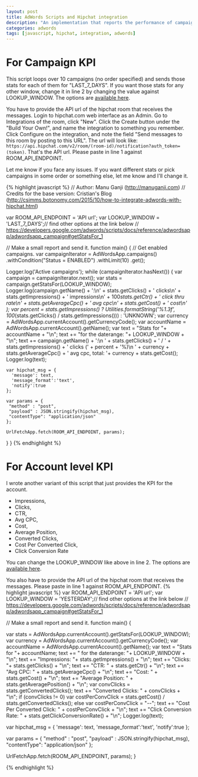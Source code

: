 ```yaml
---
layout: post
title: AdWords Scripts and Hipchat integration
description: "An implementation that reports the performance of campaigns in your account"
categories: adwords
tags: [javascript, hipchat, integration, adwords]
---
```


For Campaign KPI
====================

This script loops over 10 campaigns (no order specified) and sends those stats for each of them for "LAST_7_DAYS". If you want those stats for any other window, change it in line 2 by changing the value against LOOKUP_WINDOW. The options are [available here](https://developers.google.com/adwords/scripts/docs/reference/adwordsapp/adwordsapp_campaign#getStatsFor_1).

You have to provide the API url of the hipchat room that receives the messages. Login to hipchat.com web interface as an Admin. Go to Integrations of the room, click "New". Click the Create button under the "Build Your Own!", and name the integration to something you remember. Click Configure on the integration, and note the field "Send messages to this room by posting to this URL". The url will look like: `https://api.hipchat.com/v2/room/(room-id)/notification?auth_token=(token)`. That's the API url. Please paste in line 1 against ROOM_API_ENDPOINT.

Let me know if you face any issues. If you want different stats or pick campaigns in some order or something else, let me know and I'll change it.

{% highlight javascript %}
// Author: Manu Ganji (http://manuganji.com)
// Credits for the base version: Cristian's Blog (http://csimms.botonomy.com/2015/10/how-to-integrate-adwords-with-hipchat.html)

var ROOM_API_ENDPOINT = 'API url';
var LOOKUP_WINDOW = 'LAST_7_DAYS';// find other options at the link below
// https://developers.google.com/adwords/scripts/docs/reference/adwordsapp/adwordsapp_campaign#getStatsFor_1

// Make a small report and send it.
function main() {
  // Get enabled campaigns.
  var campaignIterator = AdWordsApp.campaigns()
      .withCondition("Status = ENABLED")
      .withLimit(10)
      .get();

  Logger.log('Active campaigns');
  while (campaignIterator.hasNext()) {
    var campaign = campaignIterator.next();
    var stats = campaign.getStatsFor(LOOKUP_WINDOW);
    Logger.log(campaign.getName() + ':\n' +
        stats.getClicks() + ' clicks\n' +
        stats.getImpressions() + ' impressions\n' +
        100*stats.getCtr() + ' click thru rate\n' +
        stats.getAverageCpc() + ' avg cpc\n' +
        stats.getCost() + ' cost\n'        
    );
    var percent = stats.getImpressions() ?
        Utilities.formatString('%1.3f', 100*(stats.getClicks() / stats.getImpressions()))
        : 'UNKNOWN';
    var currency = AdWordsApp.currentAccount().getCurrencyCode();
    var accountName = AdWordsApp.currentAccount().getName();
    var text  = "Stats for "+ accountName + "\n";
    text += "for the daterange: "+ LOOKUP_WINDOW + "\n";
    text += campaign.getName() + ':\n  ' +
      stats.getClicks() + ' / ' + stats.getImpressions() + ' clicks (' + percent + '%)\n  ' + currency +
        stats.getAverageCpc() + ' avg cpc, total: '+ currency + stats.getCost();
    Logger.log(text);
    
    var hipchat_msg = {
      'message': text,
      'message_format':'text',
      'notify':true
    };
    
    var params = {
     "method" : "post",
     "payload" : JSON.stringify(hipchat_msg),
     "contentType": "application/json"
    };

    UrlFetchApp.fetch(ROOM_API_ENDPOINT, params);
  }
}
{% endhighlight %}

For Account level KPI
====================

I wrote another variant of this script that just provides the KPI for the account.

-   Impressions, 
-   Clicks, 
-   CTR,
-   Avg CPC,
-   Cost,
-   Average Position,
-   Converted Clicks,
-   Cost Per Converted Click,
-   Click Conversion Rate

You can change the LOOKUP_WINDOW like above in line 2. The options are [available here](https://developers.google.com/adwords/scripts/docs/reference/adwordsapp/adwordsapp_campaign#getStatsFor_1).

You also have to provide the API url of the hipchat room that receives the messages. Please paste in line 1 against ROOM_API_ENDPOINT.
{% highlight javascript %}
var ROOM_API_ENDPOINT = 'API url';
var LOOKUP_WINDOW = 'YESTERDAY';// find other options at the link below
// https://developers.google.com/adwords/scripts/docs/reference/adwordsapp/adwordsapp_campaign#getStatsFor_1

// Make a small report and send it.
function main() {
  
  var stats = AdWordsApp.currentAccount().getStatsFor(LOOKUP_WINDOW);
  var currency = AdWordsApp.currentAccount().getCurrencyCode();
  var accountName = AdWordsApp.currentAccount().getName();
  var text  = "Stats for "+ accountName;
  text += " for the daterange: "+ LOOKUP_WINDOW + "\n";
  text += "Impressions: "+ stats.getImpressions() + "\n";
  text += "Clicks: "+ stats.getClicks() + "\n";
  text += "CTR: " + stats.getCtr() + "\n";
  text += "Avg CPC: " + stats.getAverageCpc() + "\n";
  text += "Cost: " + stats.getCost() + "\n";
  text += "Average Position: " + stats.getAveragePosition() + "\n";
  var convClicks = stats.getConvertedClicks();
  text += "Converted Clicks: " + convClicks + "\n";
  if (convClicks != 0)
    var costPerConvClick = stats.getCost() / stats.getConvertedClicks();
  else
    var costPerConvClick = "--";
  text += "Cost Per Converted Click: " + costPerConvClick + "\n";
  text += "Click Conversion Rate: " + stats.getClickConversionRate() + "\n";
  Logger.log(text);
  
  var hipchat_msg = {
    'message': text,
    'message_format':'text',
    'notify':true
  };
  
  var params = {
    "method" : "post",
    "payload" : JSON.stringify(hipchat_msg),
    "contentType": "application/json"
  };
  
  UrlFetchApp.fetch(ROOM_API_ENDPOINT, params);
}

{% endhighlight %}

